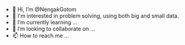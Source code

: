 - 👋 Hi, I’m @NengakGotom
- 👀 I'm interested in problem solving, using both big and small data.
- 🌱 I’m currently learning ...
- 💞️ I’m looking to collaborate on ...
- 📫 How to reach me ...

<!---
NengakGotom/NengakGotom is a ✨ special ✨ repository because its `README.md` (this file) appears on your GitHub profile.
You can click the Preview link to take a look at your changes.
--->
